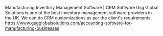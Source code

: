 Manufacturing Inventory Management Software | CRM Software
Gsg Global Solutions is one of the best inventory management software providers in the UK. We can do CRM customizations as per the client's requirements.
[https://www.gsgglobalsolutions.com/accounting-software-for-manufacturing-businesses
](https://www.gsgglobalsolutions.com/best-manufacturing-crm-softwares)
